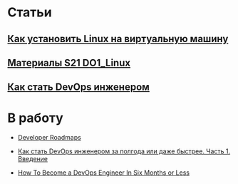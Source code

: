 # Статьи

## [Как установить Linux на виртуальную машину](/Articles/01_How_to_install_Linux_on_a_virtual_machine.md)
## [Материалы S21 DO1_Linux](/Articles/02_S21_Materials_DO1_Linux.md)
## [Как стать DevOps инженером](/Articles/03_Howto_DevOps.md)

# В работу

+ [Developer Roadmaps](https://roadmap.sh/roadmaps)

+ [Как стать DevOps инженером за полгода или даже быстрее. Часть 1. Введение](https://habr.com/ru/companies/ua-hosting/articles/500996/)
+ [How To Become a DevOps Engineer In Six Months or Less](https://medium.com/@devfire/how-to-become-a-devops-engineer-in-six-months-or-less-366097df7737)